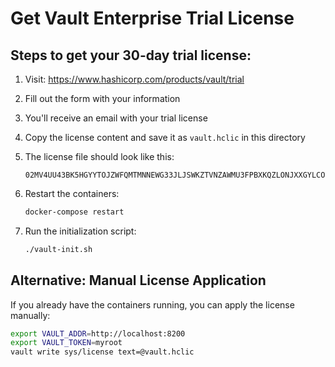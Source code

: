 # Get Vault Enterprise Trial License

## Steps to get your 30-day trial license:

1. Visit: https://www.hashicorp.com/products/vault/trial

2. Fill out the form with your information

3. You'll receive an email with your trial license

4. Copy the license content and save it as `vault.hclic` in this directory

5. The license file should look like this:
   ```
   02MV4UU43BK5HGYYTOJZWFQMTMNNEWG33JLJSWKZTVNZAWMU3FPBXKQZLONJXXGYLCOVRXGULTDK5WWWZTVNRJQ...
   ```

6. Restart the containers:
   ```bash
   docker-compose restart
   ```

7. Run the initialization script:
   ```bash
   ./vault-init.sh
   ```

## Alternative: Manual License Application

If you already have the containers running, you can apply the license manually:

```bash
export VAULT_ADDR=http://localhost:8200
export VAULT_TOKEN=myroot
vault write sys/license text=@vault.hclic
```